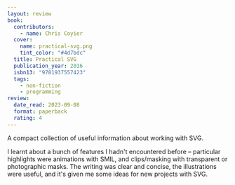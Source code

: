 ```yaml
---
layout: review
book:
  contributors:
    - name: Chris Coyier
  cover:
    name: practical-svg.png
    tint_color: "#4d7bdc"
  title: Practical SVG
  publication_year: 2016
  isbn13: "9781937557423"
  tags:
    - non-fiction
    - programming
review:
  date_read: 2023-09-08
  format: paperback
  rating: 4
---
```


A compact collection of useful information about working with SVG.

I learnt about a bunch of features I hadn't encountered before – particular highlights were animations with SMIL, and clips/masking with transparent or photographic masks.
The writing was clear and concise, the illustrations were useful, and it's given me some ideas for new projects with SVG.

